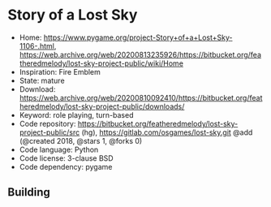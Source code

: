 # Story of a Lost Sky

- Home: https://www.pygame.org/project-Story+of+a+Lost+Sky-1106-.html, https://web.archive.org/web/20200813235926/https://bitbucket.org/featheredmelody/lost-sky-project-public/wiki/Home
- Inspiration: Fire Emblem
- State: mature
- Download: https://web.archive.org/web/20200810092410/https://bitbucket.org/featheredmelody/lost-sky-project-public/downloads/
- Keyword: role playing, turn-based
- Code repository: https://bitbucket.org/featheredmelody/lost-sky-project-public/src (hg), https://gitlab.com/osgames/lost-sky.git @add (@created 2018, @stars 1, @forks 0)
- Code language: Python
- Code license: 3-clause BSD
- Code dependency: pygame

## Building
